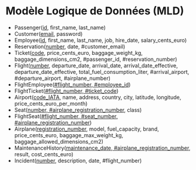 # Modèle Logique de Données (MLD)

- Passenger(<u>id</u>, first_name, last_name)
- Customer(<u>email</u>, password)
- Employee(<u>id</u>, first_name, last_name, job, hire_date, salary_cents_euro)
- Reservation(<u>number</u>, date, #customer_email)
- Ticket(<u>code</u>, price_cents_euro, baggage_weight_kg, baggage_dimensions_cm2, #passenger_id, #reservation_number)
- Flight(<u>number</u>, departure_date, arrival_date, arrival_date_effective, departure_date_effective, total_fuel_consumption_liter, #arrival_airport, #departure_airport, #airplane_number)
- FlightEmployee(<u>#flight_number, #employee_id</u>)
- FlightTicket(<u>#flight_number, #ticket_code</u>)
- Airport(<u>code_IATA</u>, name, address, country, city, latitude, longitude, price_cents_euro_per_month)
- Seat(<u>number, #airplane_registration_number</u>, class)
- FlightSeat(<u>#flight_number, #seat_number, #airplane_registration_number</u>)
- Airplane(<u>registration_number</u>, model, fuel_capacity, brand, price_cents_euro, baggage_max_weight_kg, baggage_allowed_dimensions_cm2)
- MaintenanceHistory(<u>maintenance_date, #airplane_registration_number</u>, result, cost_cents_euro)
- Incident(<u>number</u>, description, date, #flight_number)
